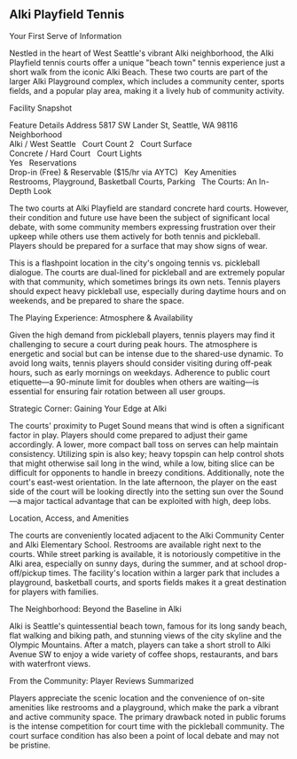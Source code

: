 ## Alki Playfield Tennis

Your First Serve of Information

Nestled in the heart of West Seattle's vibrant Alki neighborhood, the Alki Playfield tennis courts offer a unique "beach town" tennis experience just a short walk from the iconic Alki Beach. These two courts are part of the larger Alki Playground complex, which includes a community center, sports fields, and a popular play area, making it a lively hub of community activity.   

Facility Snapshot

Feature	Details
Address	
5817 SW Lander St, Seattle, WA 98116    
Neighborhood	
Alki / West Seattle    
Court Count	
2    
Court Surface	
Concrete / Hard Court    
Court Lights	
Yes    
Reservations	
Drop-in (Free) & Reservable ($15/hr via AYTC)    
Key Amenities	
Restrooms, Playground, Basketball Courts, Parking    
The Courts: An In-Depth Look

The two courts at Alki Playfield are standard concrete hard courts. However, their condition and future use have been the subject of significant local debate, with some community members expressing frustration over their upkeep while others use them actively for both tennis and pickleball. Players should be prepared for a surface that may show signs of wear.   

This is a flashpoint location in the city's ongoing tennis vs. pickleball dialogue. The courts are dual-lined for pickleball and are extremely popular with that community, which sometimes brings its own nets. Tennis players should expect heavy pickleball use, especially during daytime hours and on weekends, and be prepared to share the space.   

The Playing Experience: Atmosphere & Availability

Given the high demand from pickleball players, tennis players may find it challenging to secure a court during peak hours. The atmosphere is energetic and social but can be intense due to the shared-use dynamic. To avoid long waits, tennis players should consider visiting during off-peak hours, such as early mornings on weekdays. Adherence to public court etiquette—a 90-minute limit for doubles when others are waiting—is essential for ensuring fair rotation between all user groups.   

Strategic Corner: Gaining Your Edge at Alki

The courts' proximity to Puget Sound means that wind is often a significant factor in play. Players should come prepared to adjust their game accordingly. A lower, more compact ball toss on serves can help maintain consistency. Utilizing spin is also key; heavy topspin can help control shots that might otherwise sail long in the wind, while a low, biting slice can be difficult for opponents to handle in breezy conditions. Additionally, note the court's east-west orientation. In the late afternoon, the player on the east side of the court will be looking directly into the setting sun over the Sound—a major tactical advantage that can be exploited with high, deep lobs.

Location, Access, and Amenities

The courts are conveniently located adjacent to the Alki Community Center and Alki Elementary School. Restrooms are available right next to the courts. While street parking is available, it is notoriously competitive in the Alki area, especially on sunny days, during the summer, and at school drop-off/pickup times. The facility's location within a larger park that includes a playground, basketball courts, and sports fields makes it a great destination for players with families.   

The Neighborhood: Beyond the Baseline in Alki

Alki is Seattle's quintessential beach town, famous for its long sandy beach, flat walking and biking path, and stunning views of the city skyline and the Olympic Mountains. After a match, players can take a short stroll to Alki Avenue SW to enjoy a wide variety of coffee shops, restaurants, and bars with waterfront views.   

From the Community: Player Reviews Summarized

Players appreciate the scenic location and the convenience of on-site amenities like restrooms and a playground, which make the park a vibrant and active community space. The primary drawback noted in public forums is the intense competition for court time with the pickleball community. The court surface condition has also been a point of local debate and may not be pristine.
